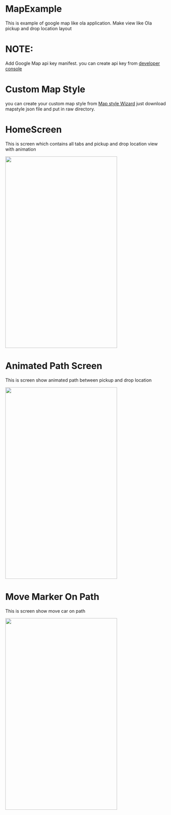 # MapExample
 This is example of google map like ola application. Make view like Ola pickup and drop location layout 
 
# NOTE:
  Add Google Map api key manifest. you can create api key from <a href="https://console.developers.google.com/" >developer console</a>

# Custom Map Style 
  you can create your custom map style from <a href="https://mapstyle.withgoogle.com/"> Map style Wizard</a>
    just download mapstyle json file and put in raw directory.
 
# HomeScreen
 This is screen which contains all tabs and pickup and drop location view with animation
 
<image src="https://github.com/vishalhalani/MapExample/blob/master/mainview.png" width=350 height=600>
 
 # Animated Path Screen
 This is screen show animated path between pickup and drop location
 
<image src="https://github.com/vishalhalani/MapExample/blob/master/animatedpath.png" width=350 height=600>
 
 
  # Move Marker On Path 
 This is screen show move car on path
 
<image src="https://github.com/vishalhalani/MapExample/blob/master/move%20marker.png" width=350 height=600>
 
